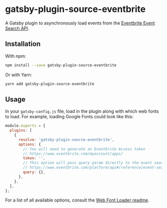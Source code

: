 # gatsby-plugin-source-eventbrite

A Gatsby plugin to asynchronously load events from the [Eventbrite Event Search API](https://www.eventbrite.com/platform/api#/reference/event-search/list/search-events).

## Installation

With npm:

```bash
npm install --save gatsby-plugin-source-eventbrite
```

Or with Yarn:

```bash
yarn add gatsby-plugin-source-eventbrite
```

## Usage

In your `gatsby-config.js` file, load in the plugin along with which web fonts to load. For example, loading Google Fonts could look like this:

```javascript
module.exports = {
  plugins: [
    {
      resolve: 'gatsby-plugin-source-eventbrite',
      options: {
        // You will need to generate an Eventbrite Access token
        // https://www.eventbrite.com/myaccount/apps/
        token: '',
        // This option will pass query param directly to the event search API
        // https://www.eventbrite.com/platform/api#/reference/event-search/list/search-events
        query: {},
      },
    },
  ],
};
```

For a list of all available options, consult the [Web Font Loader readme](https://github.com/typekit/webfontloader).
